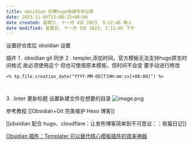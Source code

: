 ```yaml
---
title: obsidian 折腾hugo快捷写作记录
date: 2023-11-05T13:00:15+08:00
date created: 星期六, 十一月 4日 2023, 9:22:46 晚上
date modified: 星期日, 十一月 5日 2023, 1:11:05 下午
---
```





设置好仓库后
obsidian 设置

插件
1 . obsidian git   同步
2 . templer,添加时间，官方模板无法支持hugo原生时间格式
故必须使用这个
但也可使用原本模板，但时间不会变
要手动进行修改
```
<% tp.file.creation_date("YYYY-MM-DD[T]HH:mm:ss[+08:00]") %>



```
3 . linter 更新标题
设置新建文件在想要的目录
![image.png](https://cdn.jsdelivr.net/gh/everrwsr/blogimage@master/202311042143428.png)


参考教程
[[Obsidian+Git 完美维护 Hexo 博客]]

[[obsidian 配合 hugo、cloudflare：让发布博客简单到不可思议：：夜猫日记]]

[Obsidian 插件：Templater 可以替代核心模板插件的效率神器](https://pkmer.cn/Pkmer-Docs/10-obsidian/obsidian%E7%A4%BE%E5%8C%BA%E6%8F%92%E4%BB%B6/templater/templater-obsidian/)


